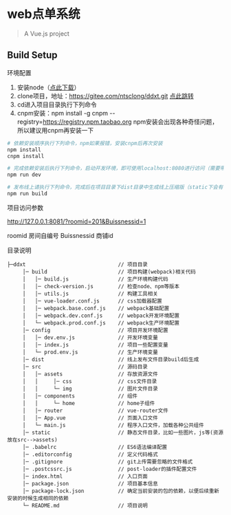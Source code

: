 # web点单系统

> A Vue.js project

## Build Setup

环境配置
1. 安装node（[点此下载](http://nodejs.cn/download/)）
2. clone项目，地址：https://gitee.com/ntsclong/ddxt.git [点此跳转](https://gitee.com/ntsclong/ddxt.git)
3. cd进入项目目录执行下列命令
4. cnpm安装：npm install -g cnpm --registry=https://registry.npm.taobao.org
  npm安装会出现各种奇怪问题，所以建议用cnpm再安装一下

``` bash
# 依赖安装顺序执行下列命令，npm如果报错，安装cnpm后再次安装
npm install
cnpm install

# 完成依赖安装后执行下列命令，启动开发环境，即可使用localhost:8080进行访问（需要带上访问参数，见下）
npm run dev

# 发布线上请执行下列命令，完成后在项目目录下dist目录中生成线上压缩版（static下会有一些MAP类型文件，比较大，可删除）
npm run build
```

项目访问参数

http://127.0.0.1:8081/?roomid=201&Buissnessid=1

roomid  房间自编号
Buissnessid   商铺id

目录说明

    ├─ddxt                              // 项目目录
         │─ build                       // 项目构建(webpack)相关代码
         │   │─ build.js                // 生产环境构建代码
         │   │─ check-version.js        // 检查node、npm等版本
         │   │─ utils.js                // 构建工具相关
         │   │─ vue-loader.conf.js      // css加载器配置
         │   │─ webpack.base.conf.js    // webpack基础配置
         │   │─ webpack.dev.conf.js     // webpack开发环境配置
         │   └─ webpack.prod.conf.js    // webpack生产环境配置
         │─ config                      // 项目开发环境配置
         │   │─ dev.env.js              // 开发环境变量
         │   │─ index.js                // 项目一些配置变量
         │   └─ prod.env.js             // 生产环境变量
	     │─ dist                        // 线上发布文件目录build后生成
         │─ src                         // 源码目录
         │   │─ assets                  // 存放资源文件
         │   │     │─ css               // css文件目录
         │   │     └─ img               // 图片文件目录
         │   │─ components              // 组件
         │   │     └─ home              // home子组件
         │   │─ router                  // vue-router文件
         │   │─ App.vue                 // 页面入口文件
         │   └─ main.js                 // 程序入口文件，加载各种公共组件
         │─ static                      // 静态文件目录，比如一些图片，js等(资源放在src-->assets)
         │─ .babelrc                    // ES6语法编译配置
         │─ .editorconfig               // 定义代码格式
         │─ .gitignore                  // git上传需要忽略的文件格式
         │─ .postcssrc.js               // post-loader的插件配置文件
         │─ index.html                  // 入口页面
         │─ package.json                // 项目基本信息
         │─ package-lock.json           // 确定当前安装的包的依赖，以便后续重新安装的时候生成相同的依赖
         └─ README.md                   // 项目说明

